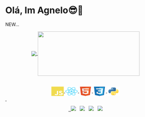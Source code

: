 <h1>Olá, Im Agnelo😎🤖</h1>

NEW...

<!--
<div align="center">
  <img align="center" src="https://github.com/RozhakXD/RozhakXD/raw/main/wallpaperflare.com_wallpaper.jpg">
</div>
-->

<!--ESTATISTICS GITHUB-->
<div align="center">
    <a href="https://github.com/Agnelo-72">
    <img align="center" width="320"  src="https://github-readme-stats.vercel.app/api/top-langs/?username=Agnelo-72&layout=compact&langs_count=7&theme=radical&title_color=ffea00&text_color=fff&icon_color=0088ff"/>
    <img align="center" width="320" height="140em" src="https://github-readme-stats.vercel.app/api?username=Agnelo-72&show_icons=true&theme=radical&include_all_commits=true&count_private=true&title_color=ffea00&text_color=fff&icon_color=0088ff"/>
</div>

<br/>

<!--LANGUAGES-->
<div align="center">
  <div style="display: inline_block"><br>
    <img align="center" alt="Rafa-Js" height="30" width="40" src="https://raw.githubusercontent.com/devicons/devicon/master/icons/javascript/javascript-plain.svg">
    <img align="center" alt="Rafa-React" height="30" width="40" src="https://raw.githubusercontent.com/devicons/devicon/master/icons/react/react-original.svg">
    <img align="center" alt="Rafa-HTML" height="30" width="40" src="https://raw.githubusercontent.com/devicons/devicon/master/icons/html5/html5-original.svg">
    <img align="center" alt="Rafa-CSS" height="30" width="40" src="https://raw.githubusercontent.com/devicons/devicon/master/icons/css3/css3-original.svg">
    <img align="center" alt="Rafa-Python" height="30" width="40" src="https://raw.githubusercontent.com/devicons/devicon/master/icons/python/python-original.svg">
  </div>
</div>
 
 </br>
 
 <!--SOCIAL MEDIAS-->
<p align="center">
    &nbsp; <a href="https://www.youtube.com/@mr_passanger" target="_blank" rel="noopener noreferrer"><img src="https://img.icons8.com/plasticine/100/000000/youtube.png" width="30" /></a>  
    &nbsp; <a href="#" target="_blank" rel="noopener noreferrer"><img src="https://img.icons8.com/plasticine/100/000000/instagram-new.png" width="30" /></a>  
    &nbsp; <a href="https://twitter.com/baiagnelo" target="_blank" rel="noopener noreferrer"><img src="https://img.icons8.com/plasticine/100/000000/twitter.png" width="30" /></a>
    &nbsp; <a href="#" target="_blank" rel="noopener noreferrer"><img src="https://img.icons8.com/plasticine/100/000000/facebook.png"  width="30" /></a>
</p>

<!--SNAKE GIT 
![Snake animation](https://github.com/Agnelo-72/Agnelo-72/blob/output/github-contribution-grid-snake.svg)
-->



